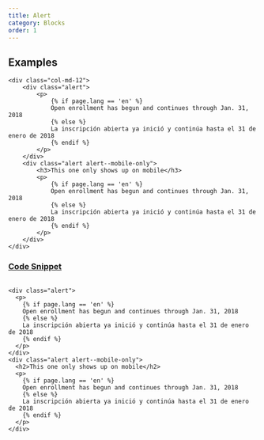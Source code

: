 ```yaml
---
title: Alert
category: Blocks
order: 1
---
```


## Examples

<div class="row margin-top-65--desktop">

	<div class="col-md-12">
		<div class="alert">
			<p>	
				{% if page.lang == 'en' %}
				Open enrollment has begun and continues through Jan. 31, 2018
				{% else %}
				La inscripción abierta ya inició y continúa hasta el 31 de enero de 2018
				{% endif %} 
			</p>
		</div>
		<div class="alert alert--mobile-only">
			<h3>This one only shows up on mobile</h3>
			<p>	
				{% if page.lang == 'en' %}
				Open enrollment has begun and continues through Jan. 31, 2018
				{% else %}
				La inscripción abierta ya inició y continúa hasta el 31 de enero de 2018
				{% endif %} 
			</p>
		</div>
	</div>
</div>


<div class="expandable expandable--fa">
	<div class="expandable__trigger">
		<span class="fa fa-plus-circle expandable__glyph"> </span>
		<h3 class="expandable__heading"><a class="expandable__link" href="#" aria-expanded="false">Code Snippet</a></h3>
	</div>
	<div class="expandable__target">
		<pre style="width:100%;overflow: auto;">
			<code class="hljs xml">
&lt;div class="alert"&gt;
  &lt;p&gt;  
    {% if page.lang == 'en' %}
    Open enrollment has begun and continues through Jan. 31, 2018
    {% else %}
    La inscripción abierta ya inició y continúa hasta el 31 de enero de 2018
    {% endif %} 
  &lt;/p&gt;
&lt;/div&gt;
&lt;div class="alert alert--mobile-only"&gt;
  &lt;h2&gt;This one only shows up on mobile&lt;/h2&gt;
  &lt;p&gt;  
    {% if page.lang == 'en' %}
    Open enrollment has begun and continues through Jan. 31, 2018
    {% else %}
    La inscripción abierta ya inició y continúa hasta el 31 de enero de 2018
    {% endif %} 
  &lt;/p&gt;
&lt;/div&gt;
			</code>
		</pre>
	</div>
</div>

